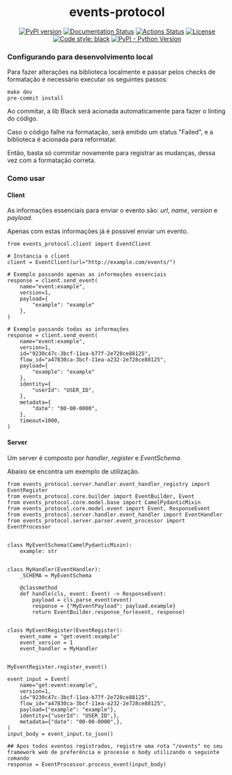 <h1 align="center">events-protocol</h1>
<p align="center">
    <a href="https://badge.fury.io/py/events-protocol"><img alt="PyPI version" src="https://badge.fury.io/py/events-protocol.svg"></a>
    <a href='https://events-protocol.readthedocs.io/en/latest/?badge=latest'><img src='https://readthedocs.org/projects/events-protocol/badge/?version=latest' alt='Documentation Status' /></a>
    <a href="https://github.com/GuiaBolso/events-protocol-python/actions"><img alt="Actions Status" src="https://github.com/GuiaBolso/events-protocol-python/workflows/Black%20Check%20and%20Tests/badge.svg?branch=master"></a>
    <a href="https://github.com/GuiaBolso/events-protocol-python/blob/master/LICENSE"><img alt="License" src="https://img.shields.io/badge/License-Apache%202.0-blue.svg"></a>
    <a href="https://github.com/psf/black"><img alt="Code style: black" src="https://img.shields.io/badge/code%20style-black-000000.svg"></a>
    <a href="https://pypi.org/project/events-protocol/"><img alt="PyPI - Python Version" src="https://img.shields.io/pypi/pyversions/events-protocol.svg"></a>
</p>

### Configurando para desenvolvimento local
Para fazer alterações na biblioteca localmente e passar pelos checks de formatação é necessário executar os seguintes passos:
```
make dev
pre-commit install
```
Ao commitar, a lib Black será acionada automaticamente para fazer o linting do código.

Caso o código falhe na formatação, será emitido um status "Failed", e a biblioteca é acionada para reformatar.

Então, basta só commitar novamente para registrar as mudanças, dessa vez com a formatação correta.
### Como usar
#### Client

As informações essenciais para enviar o evento são: *url*, *name*, *version* e *payload*.

Apenas com estas informações já é possivel enviar um evento.

```pyt
from events_protocol.client import EventClient

# Instancia o client
client = EventClient(url="http://example.com/events/")

# Exemplo passando apenas as informações essenciais
response = client.send_event(
	name="event:example",
	version=1,
	payload={
		"example": "example"
	},
)

# Exemplo passando todas as informações
response = client.send_event(
	name="event:example",
	version=1,
	id="9230c47c-3bcf-11ea-b77f-2e728ce88125",
	flow_id="a47830ca-3bcf-11ea-a232-2e728ce88125",
	payload={
		"example": "example"
	},
	identity={
		"userId": "USER_ID",
	},
	metadata={
		"date": "00-00-0000",
	},
	timeout=1000,
)
```

#### Server

Um server é composto por *handler*, *register* e *EventSchema*.

Abaixo se encontra um exemplo de utilização. 


```pyt
from events_protocol.server.handler.event_handler_registry import EventRegister
from events_protocol.core.builder import EventBuilder, Event
from events_protocol.core.model.base import CamelPydanticMixin
from events_protocol.core.model.event import Event, ResponseEvent
from events_protocol.server.handler.event_handler import EventHandler
from events_protocol.server.parser.event_processor import EventProcessor


class MyEventSchema(CamelPydanticMixin):
    example: str


class MyHandler(EventHandler):
    _SCHEMA = MyEventSchema

    @classmethod
    def handle(cls, event: Event) -> ResponseEvent:
        payload = cls.parse_event(event)
        response = {"MyEventPayload": payload.example}
        return EventBuilder.response_for(event, response)


class MyEventRegister(EventRegister):
    event_name = "get:event:example"
    event_version = 1
    event_handler = MyHandler


MyEventRegister.register_event()

event_input = Event(
    name="get:event:example",
    version=1,
    id="9230c47c-3bcf-11ea-b77f-2e728ce88125",
    flow_id="a47830ca-3bcf-11ea-a232-2e728ce88125",
    payload={"example": "example"},
    identity={"userId": "USER_ID",},
    metadata={"date": "00-00-0000",},
)
input_body = event_input.to_json()

## Apos todos eventos registrados, registre uma rota "/events" no seu framework web de preferência e processe o body utilizando o seguinte comando
response = EventProcessor.process_event(input_body)

```

